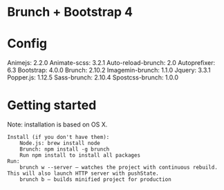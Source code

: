 # Brunch + Bootstrap 4

# Config

Animejs: 2.2.0
Animate-scss: 3.2.1
Auto-reload-brunch: 2.0
Autoprefixer: 6.3
Bootstrap: 4.0.0
Brunch: 2.10.2
Imagemin-brunch: 1.1.0
Jquery: 3.3.1
Popper.js: 1.12.5
Sass-brunch: 2.10.4
Spostcss-brunch: 1.0.0


# Getting started

Note: installation is based on OS X.

    Install (if you don't have them):
        Node.js: brew install node
        Brunch: npm install -g brunch
        Run npm install to install all packages
    Run:
        brunch w --server — watches the project with continuous rebuild. This will also launch HTTP server with pushState.
        brunch b — builds minified project for production
 
